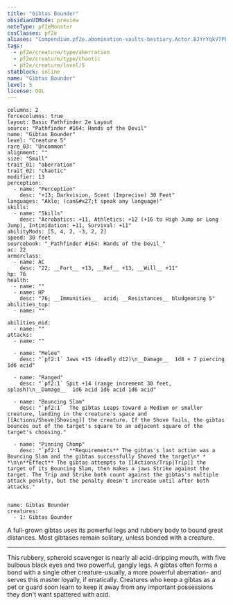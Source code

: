 ```yaml
---
title: "Gibtas Bounder"
obsidianUIMode: preview
noteType: pf2eMonster
cssClasses: pf2e
aliases: "Compendium.pf2e.abomination-vaults-bestiary.Actor.BJYrYqkV7PkXgSfk" 
tags:
  - pf2e/creature/type/aberration
  - pf2e/creature/type/chaotic
  - pf2e/creature/level/5
statblock: inline
name: "Gibtas Bounder"
level: 5
license: OGL
---
```


```statblock
columns: 2
forcecolumns: true
layout: Basic Pathfinder 2e Layout
source: "Pathfinder #164: Hands of the Devil"
name: "Gibtas Bounder"
level: "Creature 5"
rare_03: "Uncommon"
alignment: ""
size: "Small"
trait_01: "aberration"
trait_02: "chaotic"
modifier: 13
perception:
  - name: "Perception"
    desc: "+13; Darkvision, Scent (Imprecise) 30 Feet"
languages: "Aklo; (can&#x27;t speak any language)"
skills:
  - name: "Skills"
    desc: "Acrobatics: +11, Athletics: +12 (+16 to High Jump or Long Jump), Intimidation: +11, Survival: +11"
abilityMods: [5, 4, 2, -3, 2, 2]
speed: 30 feet
sourcebook: "_Pathfinder #164: Hands of the Devil_"
ac: 22
armorclass:
  - name: AC
    desc: "22; __Fort__ +13, __Ref__ +13, __Will__ +11"
hp: 76
health:
  - name: ""
  - name: HP
    desc: "76; __Immunities__  acid; __Resistances__ bludgeoning 5"
abilities_top:
  - name: ""

abilities_mid:
  - name: ""
attacks:
  - name: ""

  - name: "Melee"
    desc: "`pf2:1` Jaws +15 (deadly d12)\n__Damage__  1d8 + 7 piercing 1d6 acid"

  - name: "Ranged"
    desc: "`pf2:1` Spit +14 (range increment 30 feet, splash)\n__Damage__  1d6 acid 1d6 acid 1d6 acid"

  - name: "Bouncing Slam"
    desc: "`pf2:1`  The gibtas Leaps toward a Medium or smaller creature, landing in the creature's space and [[Actions/Shove|Shoving]] the creature. If the Shove fails, the gibtas bounces out of the target's square to an adjacent square of the target's choosing."

  - name: "Pinning Chomp"
    desc: "`pf2:1`  **Requirements** The gibtas's last action was a Bouncing Slam and the gibtas successfully Shoved the target\n* * *\n\n**Effect** The gibtas attempts to [[Actions/Trip|Trip]] the target of its Bouncing Slam, then makes a jaws Strike against the target. The Trip and Strike both count against the gibtas's multiple attack penalty, but the penalty doesn't increase until after both attacks."
 
```

```encounter-table
name: Gibtas Bounder
creatures:
  - 1: Gibtas Bounder
```



A full-grown gibtas uses its powerful legs and rubbery body to bound great distances. Most gibtases remain solitary, unless bonded with a creature.

* * *

This rubbery, spheroid scavenger is nearly all acid-dripping mouth, with five bulbous black eyes and two powerful, gangly legs. A gibtas often forms a bond with a single other creature-usually, a more powerful aberration- and serves this master loyally, if erratically. Creatures who keep a gibtas as a pet or guard soon learn to keep it away from any important possessions they don't want spattered with acid.
